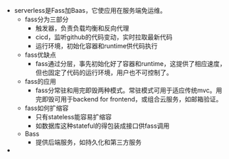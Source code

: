 - serverless是Fass加Baas，它使应用在服务端免运维。
	- fass分为三部分
		- 触发器，负责负载均衡和反向代理
		- cicd，监听github的代码变动，实时拉取最新代码
		- 运行环境，初始化容器和runtime供代码执行
	- fass优缺点
		- fass通过分层，事先初始化好了容器和runtime，这提供了相应速度，但也固定了代码的运行环境，用户也不可控制了。
	- fass的应用
		- fass分常驻和用完即毁两种模式。常驻模式可用于适应传统mvc。用完即毁可用于backend for frontend，或组合云服务，如邮箱验证。
	- fass如何扩缩容
		- 只有stateless能容易扩缩容
		- 如数据库这种stateful的得包装成接口供fass调用
	- Bass
		- 提供后端服务，如持久化和第三方服务
-